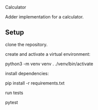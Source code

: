 Calculator


Adder implementation for a calculator.

Setup
----
clone the repository.

create and activate a virtual environment:

python3 -m venv venv
. ./venv/bin/activate


install dependencies:

pip install -r requirements.txt


run tests

pytest
